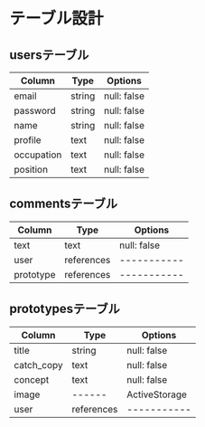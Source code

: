 # テーブル設計

## usersテーブル

|  Column      |  Type    |  Options      |
|  ----------  |  ------  |  --------     |
|  email       |  string  |  null: false  |
|  password    |  string  |  null: false  |
|  name        |  string  |  null: false  |
|  profile     |  text    |  null: false  |
|  occupation  |  text    |  null: false  |
|  position    |  text    |  null: false  |

## commentsテーブル

|  Column     |  Type        |  Options      |
|  ---------  |  ------      |  --------     |
|  text       |  text        |  null: false  |
|  user       |  references  |  -----------  |
|  prototype  |  references  |  -----------  |

## prototypesテーブル

|  Column      |  Type        |  Options        |
|  ----------  |  ------      |  --------       |
|  title       |  string      |  null: false    |
|  catch_copy  |  text        |  null: false    |
|  concept     |  text        |  null: false    |
|  image       |  ------      |  ActiveStorage  |
|  user        |  references  |  -----------    |


